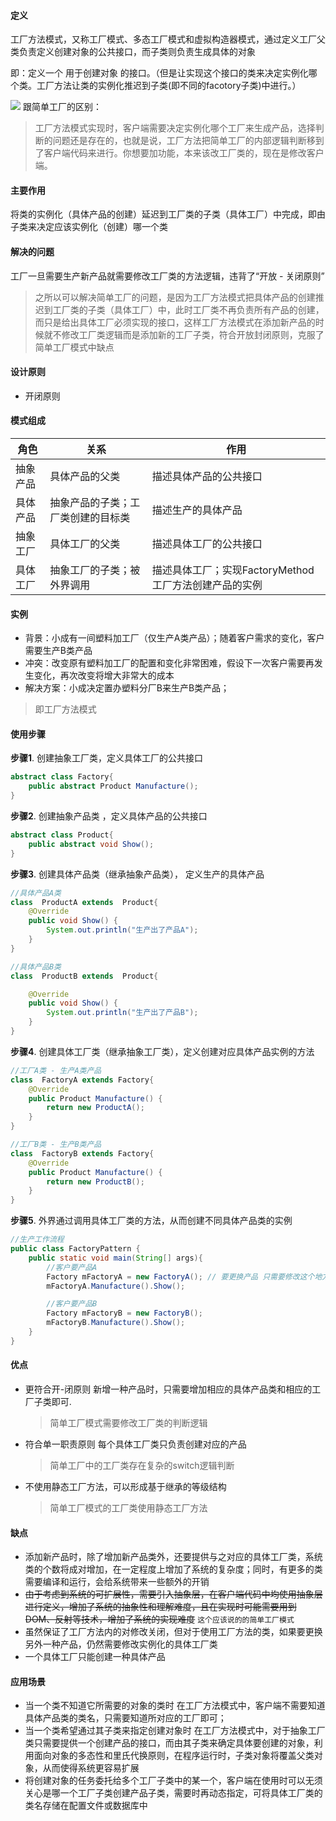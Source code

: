 #### 定义
工厂方法模式，又称工厂模式、多态工厂模式和虚拟构造器模式，通过定义工厂父类负责定义创建对象的公共接口，而子类则负责生成具体的对象

即：定义一个 用于创建对象 的接口。（但是让实现这个接口的类来决定实例化哪个类。工厂方法让类的实例化推迟到子类(即不同的facotory子类)中进行。）

![](https://i.loli.net/2018/03/09/5aa2a19fc5776.png)
跟简单工厂的区别：
> 工厂方法模式实现时，客户端需要决定实例化哪个工厂来生成产品，选择判断的问题还是存在的，也就是说，工厂方法把简单工厂的内部逻辑判断移到了客户端代码来进行。你想要加功能，本来该改工厂类的，现在是修改客户端。

#### 主要作用

将类的实例化（具体产品的创建）延迟到工厂类的子类（具体工厂）中完成，即由子类来决定应该实例化（创建）哪一个类

#### 解决的问题
工厂一旦需要生产新产品就需要修改工厂类的方法逻辑，违背了“开放 - 关闭原则”
>之所以可以解决简单工厂的问题，是因为工厂方法模式把具体产品的创建推迟到工厂类的子类（具体工厂）中，此时工厂类不再负责所有产品的创建，而只是给出具体工厂必须实现的接口，这样工厂方法模式在添加新产品的时候就不修改工厂类逻辑而是添加新的工厂子类，符合开放封闭原则，克服了简单工厂模式中缺点

#### 设计原则
- 开闭原则

#### 模式组成
角色  | 关系  |  作用
--|---|--
抽象产品  | 具体产品的父类  |描述具体产品的公共接口
具体产品  |抽象产品的子类；工厂类创建的目标类   |描述生产的具体产品
抽象工厂  | 具体工厂的父类  |  描述具体工厂的公共接口
具体工厂  | 抽象工厂的子类；被外界调用  |描述具体工厂；实现FactoryMethod工厂方法创建产品的实例

#### 实例

- 背景：小成有一间塑料加工厂（仅生产A类产品）；随着客户需求的变化，客户需要生产B类产品
- 冲突：改变原有塑料加工厂的配置和变化非常困难，假设下一次客户需要再发生变化，再次改变将增大非常大的成本
- 解决方案：小成决定置办塑料分厂B来生产B类产品；

>即工厂方法模式

#### 使用步骤

**步骤1**. 创建抽象工厂类，定义具体工厂的公共接口
```java
abstract class Factory{
    public abstract Product Manufacture();
}
```
**步骤2**. 创建抽象产品类 ，定义具体产品的公共接口

```java
abstract class Product{
    public abstract void Show();
}
```
**步骤3**. 创建具体产品类（继承抽象产品类）， 定义生产的具体产品

```java
//具体产品A类
class  ProductA extends  Product{
    @Override
    public void Show() {
        System.out.println("生产出了产品A");
    }
}

//具体产品B类
class  ProductB extends  Product{

    @Override
    public void Show() {
        System.out.println("生产出了产品B");
    }
}
```
**步骤4**. 创建具体工厂类（继承抽象工厂类），定义创建对应具体产品实例的方法

```java
//工厂A类 - 生产A类产品
class  FactoryA extends Factory{
    @Override
    public Product Manufacture() {
        return new ProductA();
    }
}

//工厂B类 - 生产B类产品
class  FactoryB extends Factory{
    @Override
    public Product Manufacture() {
        return new ProductB();
    }
}
```
**步骤5**. 外界通过调用具体工厂类的方法，从而创建不同具体产品类的实例
```java
//生产工作流程
public class FactoryPattern {
    public static void main(String[] args){
        //客户要产品A
        Factory mFactoryA = new FactoryA(); // 要更换产品 只需要修改这个地方就可以
        mFactoryA.Manufacture().Show();

        //客户要产品B
        Factory mFactoryB = new FactoryB();
        mFactoryB.Manufacture().Show();
    }
}
```

#### 优点
- 更符合开-闭原则
   新增一种产品时，只需要增加相应的具体产品类和相应的工厂子类即可.
   >简单工厂模式需要修改工厂类的判断逻辑
- 符合单一职责原则
  每个具体工厂类只负责创建对应的产品
  >简单工厂中的工厂类存在复杂的switch逻辑判断
- 不使用静态工厂方法，可以形成基于继承的等级结构
  >简单工厂模式的工厂类使用静态工厂方法

#### 缺点
- 添加新产品时，除了增加新产品类外，还要提供与之对应的具体工厂类，系统类的个数将成对增加，在一定程度上增加了系统的复杂度；同时，有更多的类需要编译和运行，会给系统带来一些额外的开销
- ~~由于考虑到系统的可扩展性，需要引入抽象层，在客户端代码中均使用抽象层进行定义，增加了系统的抽象性和理解难度，且在实现时可能需要用到DOM、反射等技术，增加了系统的实现难度~~ `这个应该说的的简单工厂模式`
- 虽然保证了工厂方法内的对修改关闭，但对于使用工厂方法的类，如果要更换另外一种产品，仍然需要修改实例化的具体工厂类
- 一个具体工厂只能创建一种具体产品

#### 应用场景
- 当一个类不知道它所需要的对象的类时
  在工厂方法模式中，客户端不需要知道具体产品类的类名，只需要知道所对应的工厂即可；
- 当一个类希望通过其子类来指定创建对象时
  在工厂方法模式中，对于抽象工厂类只需要提供一个创建产品的接口，而由其子类来确定具体要创建的对象，利用面向对象的多态性和里氏代换原则，在程序运行时，子类对象将覆盖父类对象，从而使得系统更容易扩展
- 将创建对象的任务委托给多个工厂子类中的某一个，客户端在使用时可以无须关心是哪一个工厂子类创建产品子类，需要时再动态指定，可将具体工厂类的类名存储在配置文件或数据库中

